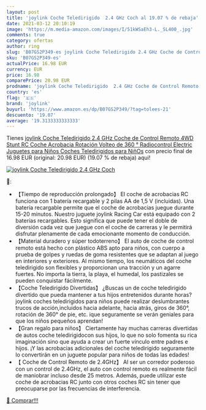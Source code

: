 ```yaml
---
layout: post
title: 'joylink Coche Teledirigido  2.4 GHz Coch al 19.07 % de rebaja'
date: 2021-03-12 20:10:19
image: 'https://m.media-amazon.com/images/I/51kWSaEh3-L._SL400_.jpg'
comments: true
category: ofertas
author: ring
slug: 'B07GS2P349-es joylink Coche Teledirigido 2.4 GHz Coche de Control Remoto...'
sku: 'B07GS2P349-es'
actualPrice: 16.98 EUR
currency: EUR
price: 16.98
comparePrice: 20.98 EUR
prodname: 'joylink Coche Teledirigido  2.4 GHz Coche de Control Remoto 4WD Stunt RC Coche Acrobacia Rotación Volteo de 360 ° Radiocontrol Electric Juguetes para Niños Coches Teledirigidos para NiñOs'
country: 'es'
flag: '🇪🇸'
brand: 'joylink'
buyurl: 'https://www.amazon.es/dp/B07GS2P349/?tag=tolees-21'
descuento: '19.07'
average: '19.3133333333333'
---
```


Tienes [joylink Coche Teledirigido  2.4 GHz Coche de Control Remoto 4WD Stunt RC Coche Acrobacia Rotación Volteo de 360 ° Radiocontrol Electric Juguetes para Niños Coches Teledirigidos para NiñOs](https://www.amazon.es/dp/B07GS2P349/?tag=tolees-21) con precio final de  16.98 EUR (original: 20.98 EUR) (19.07 %  de rebaja) aqui!

[![joylink Coche Teledirigido  2.4 GHz Coch](https://m.media-amazon.com/images/I/51kWSaEh3-L._SL400_.jpg)](https://www.amazon.es/dp/B07GS2P349/?tag=tolees-21)

🔎:

- 【Tiempo de reproducción prolongado】 El coche de acrobacias RC funciona con 1 batería recargable y 2 pilas AA de 1,5 V (incluidas). Una batería recargable permite que el coche de acrobacias juegue durante 15-20 minutos. Nuestro juguete joylink Racing Car está equipado con 2 baterías recargables. Esto significa que puede tener el doble de diversión cada vez que juegue con el coche de carreras y le permitirá disfrutar plenamente de cada emocionante momento de conducción.
- 【Material duradero y súper todoterreno】 El auto de coche de control remoto está hecho con plástico ABS apto para niños, con cuerpo a prueba de golpes y ruedas de goma resistentes que se adaptan al juego en interiores y exteriores. Al mismo tiempo, los neumáticos del coche teledirigido son flexibles y proporcionan una tracción y un agarre fuertes. No importa la tierra, la playa, el humedal, los pastizales se pueden conquistar fácilmente.
- 【Coche Teledirigido Divertidas】 ¿Buscas un de coche teledirigido divertido que pueda mantener a tus hijos entretenidos durante horas? joylink coches teledirigidos para niños puede realizar deslumbrantes trucos de acción,incluidos hacia adelante, hacia atrás, giros de 360°, rotación de 360° de pie, etc. ique seguramente se verán geniales para que los niños pequeños aprendan!
- 【Gran regalo para niños】 Ciertamente hay muchas carreras divertidas de autos coche teledirigidocon sus hijos, lo que no solo fomenta su rica imaginación sino que ayuda a crear un fuerte vínculo entre padres e hijos. ¡Y las acrobacias adicionales del coche teledirigido seguramente lo convertirán en un juguete popular para niños de todas las edades!
- 【 Coche de Control Remoto de 2.4GHz】 Al ser un corredor poderoso con un control de 2.4GHz, el auto con control remoto es realmente fácil de maniobrar incluso desde 25 metros. Además, puede utilizar este coche de acrobacias RC junto con otros coches RC sin tener que preocuparse por las frecuencias de interferencia.

[🛒 Comprar!!!](https://www.amazon.es/dp/B07GS2P349/?tag=tolees-21)
